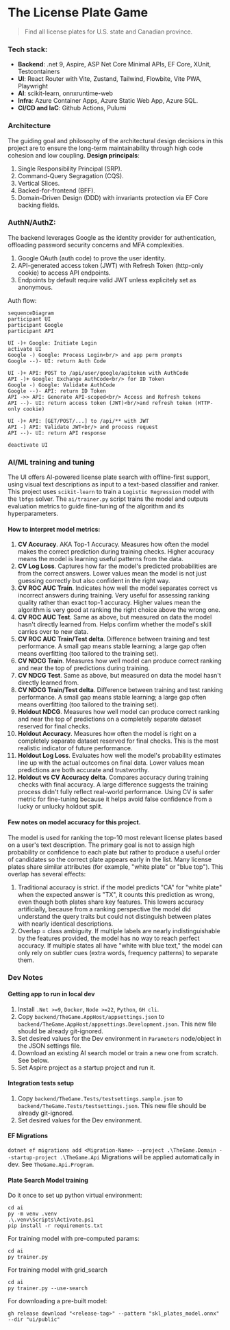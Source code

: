 # The License Plate Game

> Find all license plates for U.S. state and Canadian province.

### Tech stack:
* __Backend__: .net 9, Aspire, ASP Net Core Minimal APIs, EF Core, XUnit, Testcontainers
* __UI__: React Router with Vite, Zustand, Tailwind, Flowbite, Vite PWA, Playwright
* __AI__: scikit-learn, onnxruntime-web
* __Infra__: Azure Container Apps, Azure Static Web App, Azure SQL.
* __CI/CD and IaC__: Github Actions, Pulumi

### Architecture
The guiding goal and philosophy of the architectural design decisions in this project are to ensure the long-term maintainability through high code cohesion and low coupling.
__Design principals__:
1. Single Responsibility Principal (SRP).
1. Command-Query Segragation (CQS).
1. Vertical Slices.
1. Backed-for-frontend (BFF).
1. Domain-Driven Design (DDD) with invariants protection via EF Core backing fields.

### AuthN/AuthZ:
The backend leverages Google as the identity provider for authentication, offloading password security concerns and MFA complexities.
1. Google OAuth (auth code) to prove the user identity.
1. API-generated access token (JWT) with Refresh Token (http-only cookie) to access API endpoints.
1. Endpoints by default require valid JWT unless explicitely set as anonymous.

Auth flow:
```mermaid
sequenceDiagram
participant UI
participant Google
participant API

UI -)+ Google: Initiate Login
activate UI
Google -) Google: Process Login<br/> and app perm prompts
Google --)- UI: return Auth Code

UI -)+ API: POST to /api/user/google/apitoken with AuthCode
API -)+ Google: Exchange AuthCode<br/> for ID Token
Google -) Google: Validate AuthCode
Google --)- API: return ID Token
API ->> API: Generate API-scoped<br/> Access and Refresh tokens
API --)- UI: return access token (JWT)<br/>and refresh token (HTTP-only cookie)

UI -)+ API: [GET/POST/...] to /api/** with JWT
API -) API: Validate JWT<br/> and process request
API --)- UI: return API response

deactivate UI

```

### AI/ML training and tuning
The UI offers AI-powered license plate search with offline-first support, using visual text descriptions as input to a text-based classifier and ranker. This project uses `scikit-learn` to train a `Logistic Regression` model with the `lbfgs` solver. The `ai/trainer.py` script trains the model and outputs evaluation metrics to guide fine-tuning of the algorithm and its hyperparameters.

#### How to interpret model metrics:
1. __CV Accuracy__. AKA Top-1 Accuracy. Measures how often the model makes the correct prediction during training checks. Higher accuracy means the model is learning useful patterns from the data.
1. __CV Log Loss__. Captures how far the model's predicted probabilities are from the correct answers.
Lower values mean the model is not just guessing correctly but also confident in the right way.
1. __CV ROC AUC Train__. Indicates how well the model separates correct vs incorrect answers during training. Very useful for assessing ranking quality rather than exact top-1 accuracy.
Higher values mean the algorithm is very good at ranking the right choice above the wrong one.
1. __CV ROC AUC Test__. Same as above, but measured on data the model hasn't directly learned from.
Helps confirm whether the model's skill carries over to new data.
1. __CV ROC AUC Train/Test delta__. Difference between training and test performance. A small gap means stable learning; a large gap often means overfitting (too tailored to the training set).
1. __CV NDCG Train__. Measures how well model can produce correct ranking and near the top of predictions during training.
1. __CV NDCG Test__. Same as above, but measured on data the model hasn't directly learned from.
1. __CV NDCG Train/Test delta__. Difference between training and test ranking performance. A small gap means stable learning; a large gap often means overfitting (too tailored to the training set).
1. __Holdout NDCG__. Measures how well model can produce correct ranking and near the top of predictions on a completely separate dataset reserved for final checks.
1. __Holdout Accuracy__. Measures how often the model is right on a completely separate dataset reserved for final checks.
This is the most realistic indicator of future performance.
1. __Holdout Log Loss__. Evaluates how well the model's probability estimates line up with the actual outcomes on final data.
Lower values mean predictions are both accurate and trustworthy.
1. __Holdout vs CV Accuracy delta__.
Compares accuracy during training checks with final accuracy.
A large difference suggests the training process didn't fully reflect real-world performance.
Using CV is safer metric for fine-tuning because it helps avoid false confidence from a lucky or unlucky holdout split.
#### Few notes on model accuracy for this project.
The model is used for ranking the top-10 most relevant license plates based on a user's text description. The primary goal is not to assign high probability or confidence to each plate but rather to produce a useful order of candidates so the correct plate appears early in the list. Many license plates share similar attributes (for example, "white plate" or "blue top"). This overlap has several effects:
1. Traditional accuracy is strict. if the model predicts "CA" for "white plate" when the expected answer is "TX", it counts this prediction as wrong, even though both plates share key features. This lowers accuracy artificially, because from a ranking perspective the model did understand the query traits but could not distinguish between plates with nearly identical descriptions.
1. Overlap = class ambiguity. If multiple labels are nearly indistinguishable by the features provided, the model has no way to reach perfect accuracy. If multiple states all have "white with blue text," the model can only rely on subtler cues (extra words, frequency patterns) to separate them.

### Dev Notes
#### Getting app to run in local dev
1. Install `.Net >=9`, `Docker`, `Node >=22`, `Python`, `GH cli`.
1. Copy `backend/TheGame.AppHost/appsettings.json` to `backend/TheGame.AppHost/appsettings.Development.json`. This new file should be already git-ignored.
1. Set desired values for the Dev environment in `Parameters` node/object in the JSON settings file.
1. Download an existing AI search model or train a new one from scratch. See below.
1. Set Aspire project as a startup project and run it.
#### Integration tests setup
1. Copy `backend/TheGame.Tests/testsettings.sample.json` to `backend/TheGame.Tests/testsettings.json`. This new file should be already git-ignored.
1. Set desired values for the Dev environment.
#### EF Migrations
`dotnet ef migrations add <Migration-Name> --project .\TheGame.Domain --startup-project .\TheGame.Api`
Migrations will be applied automatically in dev. See `TheGame.Api.Program`.
#### Plate Search Model training
Do it once to set up python virtual environment:
```
cd ai
py -m venv .venv
.\.venv\Scripts\Activate.ps1
pip install -r requirements.txt
```
For training model with pre-computed params:
```
cd ai
py trainer.py
```
For training model with grid_search
```
cd ai
py trainer.py --use-search
```
For downloading a pre-built model:
```
gh release download "<release-tag>" --pattern "skl_plates_model.onnx" --dir "ui/public"
```